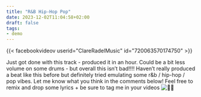 ```yaml
---
title: "R&B Hip-Hop Pop"
date: 2023-12-02T11:04:58+02:00
draft: false
tags:
- demo
---
```


{{< facebookvideov userid="ClareRadelMusic" id="720063570174750" >}}

Just got done with this track - produced it in an hour. Could be a bit less volume on some drums - but overall this isn’t bad!!!! Haven’t really produced a beat like this before but definitely tried emulating some r&b / hip-hop / pop vibes. Let me know what you think in the comments below! Feel free to remix and drop some lyrics + be sure to tag me in your videos ![🫶🏼](https://static.xx.fbcdn.net/images/emoji.php/v9/t85/1/16/1faf6_1f3fc.png)
